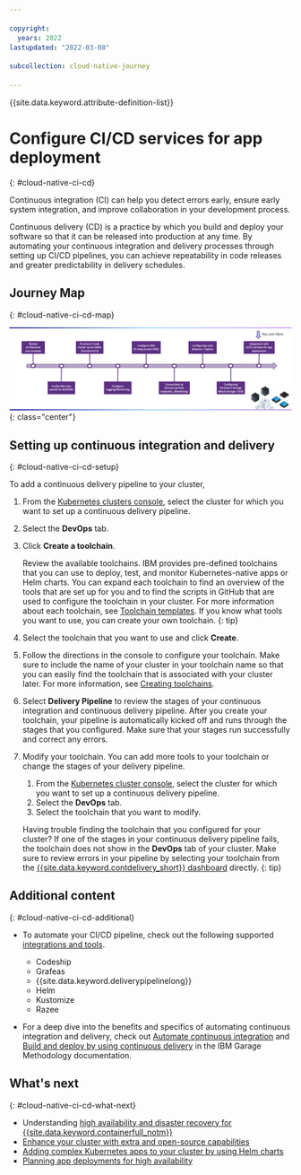 ```yaml
---

copyright:
  years: 2022
lastupdated: "2022-03-08"

subcollection: cloud-native-journey

---
```


{{site.data.keyword.attribute-definition-list}}

# Configure CI/CD services for app deployment
{: #cloud-native-ci-cd}

Continuous integration (CI) can help you detect errors early, ensure early system integration, and improve collaboration in your development process.

Continuous delivery (CD) is a practice by which you build and deploy your software so that it can be released into production at any time. By automating your continuous integration and delivery processes through setting up CI/CD pipelines, you can achieve repeatability in code releases and greater predictability in delivery schedules.

## Journey Map
{: #cloud-native-ci-cd-map}

![Architecture](images/cicd/journey-map.png){: class="center"}

## Setting up continuous integration and delivery
{: #cloud-native-ci-cd-setup}

To add a continuous delivery pipeline to your cluster,

1. From the [Kubernetes clusters console](https://{DomainName}/kubernetes/clusters), select the cluster for which you want to set up a continuous delivery pipeline.
2. Select the **DevOps** tab.
3. Click **Create a toolchain**.
   
   Review the available toolchains. IBM provides pre-defined toolchains that you can use to deploy, test, and monitor Kubernetes-native apps or Helm charts. You can expand each toolchain to find an overview of the tools that are set up for you and to find the scripts in GitHub that are used to configure the toolchain in your cluster. For more information about each toolchain, see [Toolchain templates](/docs/ContinuousDelivery?topic=ContinuousDelivery-cd_about#templates). If you know what tools you want to use, you can create your own toolchain.
   {: tip}

4. Select the toolchain that you want to use and click **Create**.
5. Follow the directions in the console to configure your toolchain. Make sure to include the name of your cluster in your toolchain name so that you can easily find the toolchain that is associated with your cluster later. For more information, see [Creating toolchains](/docs/ContinuousDelivery?topic=ContinuousDelivery-toolchains_getting_started).
6. Select **Delivery Pipeline** to review the stages of your continuous integration and continuous delivery pipeline. After you create your toolchain, your pipeline is automatically kicked off and runs through the stages that you configured. Make sure that your stages run successfully and correct any errors.
7. Modify your toolchain. You can add more tools to your toolchain or change the stages of your delivery pipeline.
    1. From the [Kubernetes cluster console](https://{DomainName}/kubernetes/clusters), select the cluster for which you want to set up a continuous delivery pipeline.
    2. Select the **DevOps** tab.
    3. Select the toolchain that you want to modify.

    Having trouble finding the toolchain that you configured for your cluster? If one of the stages in your continuous delivery pipeline fails, the toolchain does not show in the **DevOps** tab of your cluster. Make sure to review errors in your pipeline by selecting your toolchain from the [{{site.data.keyword.contdelivery_short}} dashboard](https://{DomainName}/devops/toolchains) directly.
    {: tip}


## Additional content
{: #cloud-native-ci-cd-additional}

- To automate your CI/CD pipeline, check out the following supported [integrations and tools](https://{DomainName}/docs/containers?topic=containers-cicd#cicd_strategy).

  - Codeship
  - Grafeas
  - {{site.data.keyword.deliverypipelinelong}}
  - Helm
  - Kustomize
  - Razee

- For a deep dive into the benefits and specifics of automating continuous integration and delivery, check out [Automate continuous integration](https://www.ibm.com/garage/method/practices/code/practice_continuous_integration) and [Build and deploy by using continuous delivery](https://www.ibm.com/garage/method/practices/deliver/practice_continuous_delivery) in the IBM Garage Methodology documentation.

## What's next
{: #cloud-native-ci-cd-what-next}

- Understanding [high availability and disaster recovery for {{site.data.keyword.containerfull_notm}}](https://{DomainName}/docs/containers?topic=containers-ha)
- [Enhance your cluster with extra and open-source capabilities](https://{DomainName}/docs/containers?topic=containers-managed-addons)
- [Adding complex Kubernetes apps to your cluster by using Helm charts](https://{DomainName}/docs/containers?topic=containers-helm)
- [Planning app deployments for high availability](https://{DomainName}/docs/containers?topic=containers-plan_deploy)